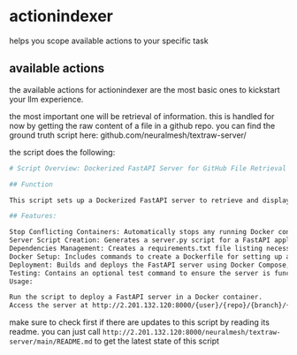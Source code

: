 # actionindexer
helps you scope available actions to your specific task

## available actions
the available actions for actionindexer are the most basic ones to kickstart your llm experience.

the most important one will be retrieval of information. this is handled for now by getting the raw content of a file in a github repo. you can find the ground truth script here:
github.com/neuralmesh/textraw-server/

the script does the following:

```bash
# Script Overview: Dockerized FastAPI Server for GitHub File Retrieval

## Function

This script sets up a Dockerized FastAPI server to retrieve and display files from GitHub repositories.

## Features:

Stop Conflicting Containers: Automatically stops any running Docker containers that may conflict on port 8000.
Server Script Creation: Generates a server.py script for a FastAPI application. This application is capable of fetching files from GitHub repositories based on user, repository name, branch, and file path.
Dependencies Management: Creates a requirements.txt file listing necessary Python packages like FastAPI, Uvicorn, and Requests.
Docker Setup: Includes commands to create a Dockerfile for setting up a Python environment and a Docker Compose file to manage the application.
Deployment: Builds and deploys the FastAPI server using Docker Compose, making it accessible on port 8000.
Testing: Contains an optional test command to ensure the server is functioning correctly by retrieving a specified file from GitHub.
Usage:

Run the script to deploy a FastAPI server in a Docker container.
Access the server at http://2.201.132.120:8000/{user}/{repo}/{branch}/{filepath} to retrieve files from GitHub.
```

make sure to check first if there are updates to this script by reading its readme.
you can just call `http://2.201.132.120:8000/neuralmesh/textraw-server/main/README.md` to get the latest state of this script
